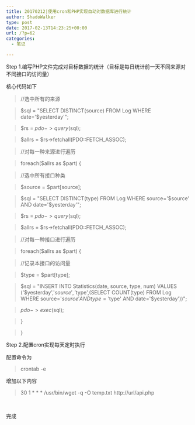 ```yaml
---
title: 20170212|使用cron和PHP实现自动对数据库进行统计
author: ShadoWalker
type: post
date: 2017-02-13T14:23:25+00:00
url: /?p=62
categories:
  - 笔记

---
```

Step 1.编写PHP文件完成对目标数据的统计（目标是每日统计前一天不同来源对不同接口的访问量）

核心代码如下

> //选中所有的来源
  
> $sql = "SELECT DISTINCT(source) FROM Log WHERE date='$yesterday'";
  
> $rs = $pdo->query($sql);
  
> $allrs = $rs->fetchall(PDO::FETCH_ASSOC);
  
> //对每一种来源进行遍历
  
> foreach($allrs as $part) {
  
> //选中所有接口种类
  
> $source = $part[source];
  
> $sql = "SELECT DISTINCT(type) FROM Log WHERE source='$source' AND date='$yesterday'";
  
> $rs = $pdo->query($sql);
  
> $allrs = $rs->fetchall(PDO::FETCH_ASSOC);
  
> //对每一种接口进行遍历
  
> foreach($allrs as $part) {
  
> //记录本接口的访问量
  
> $type = $part[type];
  
> $sql = "INSERT INTO Statistics(date, source, type, num) VALUES ('$yesterday','$source','$type',(SELECT COUNT(type) FROM Log WHERE source='$source' AND type='$type' AND date='$yesterday'))";
  
> $pdo->exec($sql);
  
> }
  
> }

Step 2.配置cron实现每天定时执行

配置命令为

> crontab -e

增加以下内容

> 30 1 \* \* * /usr/bin/wget -q -O temp.txt http://url/api.php

&nbsp;

完成